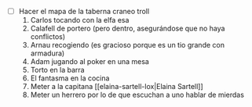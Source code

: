 - [ ] Hacer el mapa de la taberna craneo troll
	1. Carlos tocando con la elfa esa
	2. Calafell de portero (pero dentro, asegurándose que no haya conflictos)
	3. Arnau recogiendo (es gracioso porque es un tio grande con armadura)
	4. Adam jugando al poker en una mesa
	5. Torto en la barra
	6. El fantasma en la cocina
	7. Meter a la capitana [[elaina-sartell-lox|Elaina Sartell]]
	8. Meter un herrero por lo de que escuchan a uno hablar de mierdas
